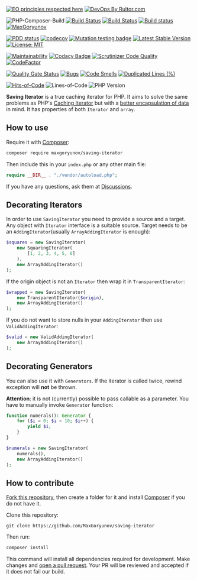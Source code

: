 [![EO principles respected here](https://www.elegantobjects.org/badge.svg)](https://www.elegantobjects.org)
[![DevOps By Rultor.com](http://www.rultor.com/b/MaxGoryunov/saving-iterator)](http://www.rultor.com/p/MaxGoryunov/saving-iterator)

![PHP-Composer-Build](https://github.com/MaxGoryunov/saving-iterator/actions/workflows/php.yml/badge.svg)
[![Build Status](https://app.travis-ci.com/MaxGoryunov/saving-iterator.svg?branch=master)](https://app.travis-ci.com/MaxGoryunov/saving-iterator)
[![Build Status](https://scrutinizer-ci.com/g/MaxGoryunov/saving-iterator/badges/build.png?b=master)](https://scrutinizer-ci.com/g/MaxGoryunov/saving-iterator/build-status/master)
[![Build status](https://ci.appveyor.com/api/projects/status/n4g8288u7u1xkj05/branch/master?svg=true)](https://ci.appveyor.com/project/MaxGoryunov/saving-iterator/branch/master)
[![MaxGoryunov](https://circleci.com/gh/MaxGoryunov/saving-iterator.svg?style=svg)](https://app.circleci.com/pipelines/github/MaxGoryunov/saving-iterator)

[![PDD status](https://www.0pdd.com/svg?name=MaxGoryunov/saving-iterator)](https://www.0pdd.com/p?name=MaxGoryunov/saving-iterator)
[![codecov](https://codecov.io/gh/MaxGoryunov/saving-iterator/branch/master/graph/badge.svg?token=KYRZ0UK8E8)](https://codecov.io/gh/MaxGoryunov/saving-iterator)
[![Mutation testing badge](https://img.shields.io/endpoint?style=flat&url=https%3A%2F%2Fbadge-api.stryker-mutator.io%2Fgithub.com%2FMaxGoryunov%2Fsaving-iterator%2Fmaster)](https://infection.github.io)
[![Latest Stable Version](http://poser.pugx.org/maxgoryunov/saving-iterator/v)](https://packagist.org/packages/maxgoryunov/saving-iterator)
[![License: MIT](https://img.shields.io/badge/License-MIT-blue.svg)](https://github.com/MaxGoryunov/saving-iterator/blob/master/LICENSE)

<!-- CC -> Qlty, does not support status badges yet -->
[![Maintainability](https://api.codeclimate.com/v1/badges/d721a5fca4901010520e/maintainability)](https://codeclimate.com/github/MaxGoryunov/saving-iterator/maintainability)
[![Codacy Badge](https://app.codacy.com/project/badge/Grade/993e91480dfa4239a780d5d7af528d30)](https://www.codacy.com/gh/MaxGoryunov/saving-iterator/dashboard?utm_source=github.com&amp;utm_medium=referral&amp;utm_content=MaxGoryunov/saving-iterator&amp;utm_campaign=Badge_Grade)
[![Scrutinizer Code Quality](https://scrutinizer-ci.com/g/MaxGoryunov/saving-iterator/badges/quality-score.png?b=master)](https://scrutinizer-ci.com/g/MaxGoryunov/saving-iterator/?branch=master)
[![CodeFactor](https://www.codefactor.io/repository/github/maxgoryunov/saving-iterator/badge)](https://www.codefactor.io/repository/github/maxgoryunov/saving-iterator)

[![Quality Gate Status](https://sonarcloud.io/api/project_badges/measure?project=MaxGoryunov_saving-iterator&metric=alert_status)](https://sonarcloud.io/summary/new_code?id=MaxGoryunov_saving-iterator)
[![Bugs](https://sonarcloud.io/api/project_badges/measure?project=MaxGoryunov_saving-iterator&metric=bugs)](https://sonarcloud.io/summary/new_code?id=MaxGoryunov_saving-iterator)
[![Code Smells](https://sonarcloud.io/api/project_badges/measure?project=MaxGoryunov_saving-iterator&metric=code_smells)](https://sonarcloud.io/summary/new_code?id=MaxGoryunov_saving-iterator)
[![Duplicated Lines (%)](https://sonarcloud.io/api/project_badges/measure?project=MaxGoryunov_saving-iterator&metric=duplicated_lines_density)](https://sonarcloud.io/summary/new_code?id=MaxGoryunov_saving-iterator)

[![Hits-of-Code](https://hitsofcode.com/github/MaxGoryunov/saving-iterator?branch=master)](https://hitsofcode.com/github/MaxGoryunov/saving-iterator/view)
![Lines-of-Code](https://tokei.rs/b1/github/MaxGoryunov/saving-iterator?branch=master)
![PHP Version](https://img.shields.io/packagist/php-v/MaxGoryunov/saving-iterator)

**Saving Iterator** is a true caching iterator for PHP. It aims to solve the same problems as PHP's [Caching Iterator](https://www.php.net/manual/ru/class.cachingiterator.php) but with a [better encapsulation of data](https://www.yegor256.com/2016/11/21/naked-data.html) in mind. It has properties of both `Iterator` and `array`.

## How to use

Require it with [Composer](https://getcomposer.org/download/):

```bash
composer require maxgoryunov/saving-iterator
```

Then include this in your `index.php` or any other main file:

```PHP
require __DIR__ . "./vendor/autoload.php";
```

If you have any questions, ask them at [Discussions](https://github.com/MaxGoryunov/saving-iterator/discussions).

## Decorating Iterators

In order to use `SavingIterator` you need to provide a source and a target. Any object with `Iterator` interface is a suitable source. Target needs to be an `AddingIterator`(usually `ArrayAddingIterator` is enough):

```PHP
$squares = new SavingIterator(
    new SquaringIterator(
        [1, 2, 3, 4, 5, 6]
    ),
    new ArrayAddingIterator()
);
```

If the origin object is not an `Iterator` then wrap it in `TransparentIterator`:

```PHP
$wrapped = new SavingIterator(
    new TransparentIterator($origin),
    new ArrayAddingIterator()
);
```

If you do not want to store nulls in your `AddingIterator` then use `ValidAddingIterator`:

```PHP
$valid = new ValidAddingIterator(
    new ArrayAddingIterator()
);
```

## Decorating Generators

You can also use it with `Generators`. If the iterator is called twice, rewind exception will **not** be thrown.

**Attention**: it is not (currently) possible to pass callable as a parameter. You have to manually invoke `Generator` function:

```PHP
function numerals(): Generator {
    for ($i = 0; $i < 10; $i++) {
        yield $i;
    }
}

$numerals = new SavingIterator(
    numerals(),
    new ArrayAddingIterator()
);
```

## How to contribute

[Fork this repository](https://docs.github.com/en/get-started/quickstart/fork-a-repo), then create a folder for it and install [Composer](https://getcomposer.org/download/) if you do not have it.

Clone this repository:

```git
git clone https://github.com/MaxGoryunov/saving-iterator
```

Then run:

```bash
composer install
```

This command will install all dependencies required for development. Make changes and [open a pull request](https://github.com/MaxGoryunov/saving-iterator/pulls). Your PR will be reviewed and accepted if it does not fail our build.
